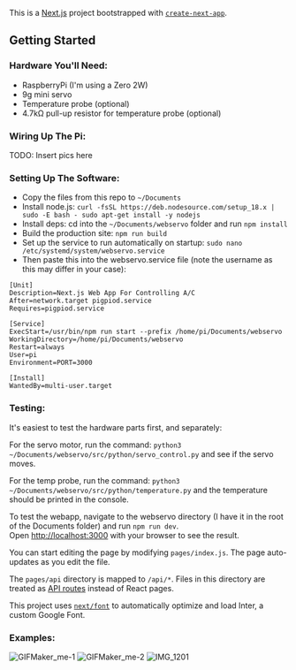 This is a [Next.js](https://nextjs.org/) project bootstrapped with [`create-next-app`](https://github.com/vercel/next.js/tree/canary/packages/create-next-app).

## Getting Started

### Hardware You'll Need:
- RaspberryPi (I'm using a Zero 2W)
- 9g mini servo
- Temperature probe (optional)
- 4.7kΩ pull-up resistor for temperature probe (optional)

### Wiring Up The Pi:

TODO: Insert pics here

### Setting Up The Software:
- Copy the files from this repo to `~/Documents`
- Install node.js: `curl -fsSL https://deb.nodesource.com/setup_18.x | sudo -E bash -
sudo apt-get install -y nodejs`
- Install deps: cd into the `~/Documents/webservo` folder and run `npm install`
- Build the production site: `npm run build`
- Set up the service to run automatically on startup: `sudo nano /etc/systemd/system/webservo.service`
- Then paste this into the webservo.service file (note the username as this may differ in your case):
```
[Unit]
Description=Next.js Web App For Controlling A/C
After=network.target pigpiod.service
Requires=pigpiod.service

[Service]
ExecStart=/usr/bin/npm run start --prefix /home/pi/Documents/webservo
WorkingDirectory=/home/pi/Documents/webservo
Restart=always
User=pi
Environment=PORT=3000

[Install]
WantedBy=multi-user.target
```


### Testing:

It's easiest to test the hardware parts first, and separately:

For the servo motor, run the command: `python3 ~/Documents/webservo/src/python/servo_control.py` and see if the servo moves.

For the temp probe, run the command: `python3 ~/Documents/webservo/src/python/temperature.py` and the temperature should be printed in the console.


To test the webapp, navigate to the webservo directory (I have it in the root of the Documents folder) and run `npm run dev`.  
Open [http://localhost:3000](http://localhost:3000) with your browser to see the result.


You can start editing the page by modifying `pages/index.js`. The page auto-updates as you edit the file.

The `pages/api` directory is mapped to `/api/*`. Files in this directory are treated as [API routes](https://nextjs.org/docs/api-routes/introduction) instead of React pages.

This project uses [`next/font`](https://nextjs.org/docs/basic-features/font-optimization) to automatically optimize and load Inter, a custom Google Font.

### Examples:

![GIFMaker_me-1](https://github.com/user-attachments/assets/bbc5e86b-62f9-40f8-9bbb-2ca1466f92f7) ![GIFMaker_me-2](https://github.com/user-attachments/assets/1648a83e-e295-4f32-ac6b-0813d298f58d) ![IMG_1201](https://github.com/user-attachments/assets/3a618523-c6e7-4ed9-9bf8-8b87b69b65cc)




